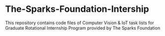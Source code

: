 # The-Sparks-Foundation-Intership
This repository contains code files of Computer Vision &amp; IoT task lists for Graduate Rotational Internship Program provided by The Sparks Foundation
